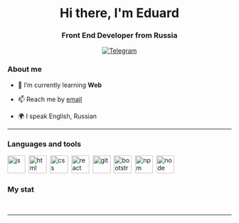 <div id="header" align="center">
    <h1>Hi there, I'm  Eduard </h1>
    <h3>Front End Developer from Russia</h3>
</div>

<div id="socials" align="center">
  <a href="[telegram-url](https://t.me/cmetahkuh)">
    <img src="https://img.shields.io/badge/Telegram-blue?style=for-the-badge&logo=telegram&logoColor=white" alt="Telegram"/>
  </a>
</div>

### About me
- 🌱 I’m currently learning **Web**

- 📫 Reach me by [email](mailto:email-address)
- 🌍 I speak English, Russian

---

### Languages and tools

<img src="https://cdn.jsdelivr.net/gh/devicons/devicon/icons/javascript/javascript-original.svg" title="js" width="40" height="40"/>&nbsp;
<img src="https://cdn.jsdelivr.net/gh/devicons/devicon/icons/html5/html5-original.svg" title="html" width="40" height="40"/>&nbsp;
<img src="https://cdn.jsdelivr.net/gh/devicons/devicon/icons/css3/css3-original.svg" title="css" width="40" height="40"/>&nbsp;
<img src="https://cdn.jsdelivr.net/gh/devicons/devicon/icons/react/react-original.svg" title="react" width="40" height="40"/>&nbsp;
<img src="https://cdn.jsdelivr.net/gh/devicons/devicon/icons/git/git-plain.svg" title="git" width="40" height="40"/>&nbsp;
<img src="https://cdn.jsdelivr.net/gh/devicons/devicon/icons/bootstrap/bootstrap-plain.svg" title="bootstrap" width="40" height="40"/>&nbsp;
<img src="https://cdn.jsdelivr.net/gh/devicons/devicon/icons/npm/npm-original-wordmark.svg" title="npm" width="40" height="40"/>&nbsp;
<img src="https://cdn.jsdelivr.net/gh/devicons/devicon/icons/nodejs/nodejs-original.svg" title="node" width="40" height="40"/>&nbsp;


### My stat

<div id="stat" align="center">
    <img src="https://github-profile-summary-cards.vercel.app/api/cards/profile-details?username=cm3tahkuh&theme=github_dark" alt=""/>
    <img src="https://github-profile-summary-cards.vercel.app/api/cards/most-commit-language?username=cm3tahkuh&theme=github_dark" alt=""/>
     <img src="https://github-profile-summary-cards.vercel.app/api/cards/stats?username=cm3tahkuh&theme=github_dark" alt=""/>
</div>

---
